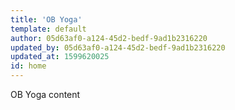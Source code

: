 ```yaml
---
title: 'OB Yoga'
template: default
author: 05d63af0-a124-45d2-bedf-9ad1b2316220
updated_by: 05d63af0-a124-45d2-bedf-9ad1b2316220
updated_at: 1599620025
id: home
---
```

OB Yoga content